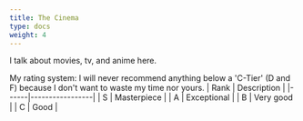 ```yaml
---
title: The Cinema
type: docs
weight: 4
---
```


I talk about movies, tv, and anime here.

My rating system: I will never recommend anything below a 'C-Tier' (D and F) because I don't want to waste my time nor yours.
| Rank |   Description   |
|------|-----------------|
|  S   | Masterpiece |
|  A 	 | Exceptional |
|  B 	 | Very good   |
|  C 	 | Good	 	 		 |